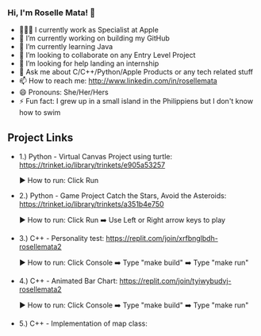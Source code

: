 ### Hi, I'm Roselle Mata! 👋

- 👩🏻‍💻 I currently work as Specialist at Apple
- 🔭 I’m currently working on building my GitHub
- 🌱 I’m currently learning Java
- 👯 I’m looking to collaborate on any Entry Level Project
- 🤔 I’m looking for help landing an internship
- 💬 Ask me about C/C++/Python/Apple Products or any tech related stuff
- 📫 How to reach me: http://www.linkedin.com/in/rosellemata
- 😄 Pronouns: She/Her/Hers
- ⚡ Fun fact: I grew up in a small island in the Philippiens but I don't know how to swim

## Project Links 

- 1.) Python - Virtual Canvas Project using turtle: https://trinket.io/library/trinkets/e905a53257 

  ▶ How to run: Click Run

- 2.) Python - Game Project Catch the Stars, Avoid the Asteroids: https://trinket.io/library/trinkets/a351b4e750 

  ▶ How to run: Click Run ➡️ Use Left or Right arrow keys to play

- 3.) C++ - Personality test: https://replit.com/join/xrfbnglbdh-rosellemata2

  ▶ How to run: Click Console ➡️ Type "make build" ➡️ Type "make run"

- 4.) C++ - Animated Bar Chart: https://replit.com/join/tyiwybudvj-rosellemata2

  ▶ How to run: Click Console ➡️ Type "make build" ➡️ Type "make run"
  
- 5.) C++ - Implementation of map class: 

<!--
**rosemata/rosemata** is a ✨ _special_ ✨ repository because its `README.md` (this file) appears on your GitHub profile.

Here are some ideas to get you started:

- 🔭 I’m currently working on ...
- 🌱 I’m currently learning ...
- 👯 I’m looking to collaborate on ...
- 🤔 I’m looking for help with ...
- 💬 Ask me about ...
- 📫 How to reach me: ...
- 😄 Pronouns: ...
- ⚡ Fun fact: ...
-->
